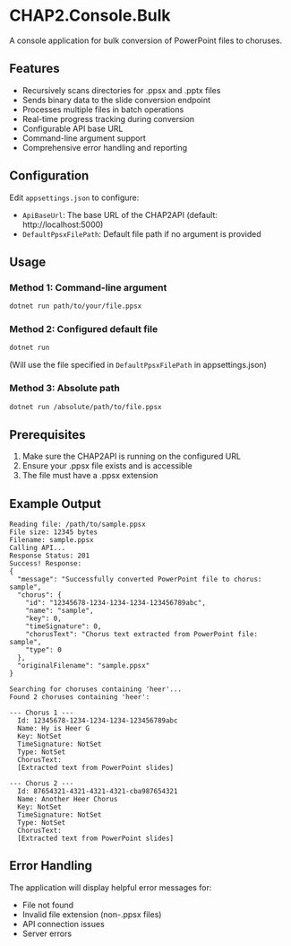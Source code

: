 # CHAP2.Console.Bulk

A console application for bulk conversion of PowerPoint files to choruses.

## Features

- Recursively scans directories for .ppsx and .pptx files
- Sends binary data to the slide conversion endpoint
- Processes multiple files in batch operations
- Real-time progress tracking during conversion
- Configurable API base URL
- Command-line argument support
- Comprehensive error handling and reporting

## Configuration

Edit `appsettings.json` to configure:

- `ApiBaseUrl`: The base URL of the CHAP2API (default: http://localhost:5000)
- `DefaultPpsxFilePath`: Default file path if no argument is provided

## Usage

### Method 1: Command-line argument
```bash
dotnet run path/to/your/file.ppsx
```

### Method 2: Configured default file
```bash
dotnet run
```
(Will use the file specified in `DefaultPpsxFilePath` in appsettings.json)

### Method 3: Absolute path
```bash
dotnet run /absolute/path/to/file.ppsx
```

## Prerequisites

1. Make sure the CHAP2API is running on the configured URL
2. Ensure your .ppsx file exists and is accessible
3. The file must have a .ppsx extension

## Example Output

```
Reading file: /path/to/sample.ppsx
File size: 12345 bytes
Filename: sample.ppsx
Calling API...
Response Status: 201
Success! Response:
{
  "message": "Successfully converted PowerPoint file to chorus: sample",
  "chorus": {
    "id": "12345678-1234-1234-1234-123456789abc",
    "name": "sample",
    "key": 0,
    "timeSignature": 0,
    "chorusText": "Chorus text extracted from PowerPoint file: sample",
    "type": 0
  },
  "originalFilename": "sample.ppsx"
}

Searching for choruses containing 'heer'...
Found 2 choruses containing 'heer':

--- Chorus 1 ---
  Id: 12345678-1234-1234-1234-123456789abc
  Name: Hy is Heer G
  Key: NotSet
  TimeSignature: NotSet
  Type: NotSet
  ChorusText:
  [Extracted text from PowerPoint slides]

--- Chorus 2 ---
  Id: 87654321-4321-4321-4321-cba987654321
  Name: Another Heer Chorus
  Key: NotSet
  TimeSignature: NotSet
  Type: NotSet
  ChorusText:
  [Extracted text from PowerPoint slides]
```

## Error Handling

The application will display helpful error messages for:
- File not found
- Invalid file extension (non-.ppsx files)
- API connection issues
- Server errors 